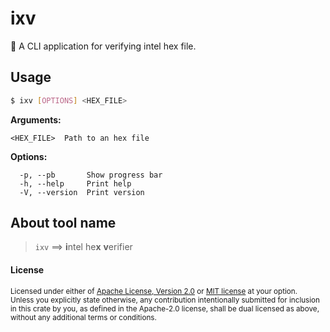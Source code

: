 # ixv

:crab: A CLI application for verifying intel hex file.


## Usage
```bash
$ ixv [OPTIONS] <HEX_FILE>
```

**Arguments:**
```
<HEX_FILE>  Path to an hex file
```

**Options:**
```
  -p, --pb       Show progress bar
  -h, --help     Print help
  -V, --version  Print version
```

## About tool name

> `ixv` ==> **i**ntel he**x** **v**erifier


#### License

<sup>
Licensed under either of <a href="LICENSE-APACHE">Apache License, Version
2.0</a> or <a href="LICENSE-MIT">MIT license</a> at your option.
</sup>

<br>

<sub>
Unless you explicitly state otherwise, any contribution intentionally submitted
for inclusion in this crate by you, as defined in the Apache-2.0 license, shall
be dual licensed as above, without any additional terms or conditions.
</sub>
